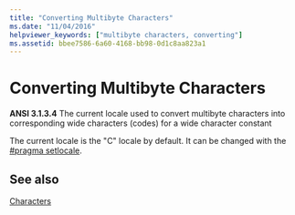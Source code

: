 ```yaml
---
title: "Converting Multibyte Characters"
ms.date: "11/04/2016"
helpviewer_keywords: ["multibyte characters, converting"]
ms.assetid: bbee7586-6a60-4168-bb98-0d1c8aa823a1
---
```

# Converting Multibyte Characters

**ANSI 3.1.3.4** The current locale used to convert multibyte characters into corresponding wide characters (codes) for a wide character constant

The current locale is the "C" locale by default. It can be changed with the [#pragma setlocale](../preprocessor/setlocale.md).

## See also

[Characters](../c-language/characters.md)
